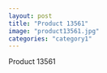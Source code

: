 ```yaml
---
layout: post
title: "Product 13561"
image: "product13561.jpg"
categories: "category1"
---
```

Product 13561
